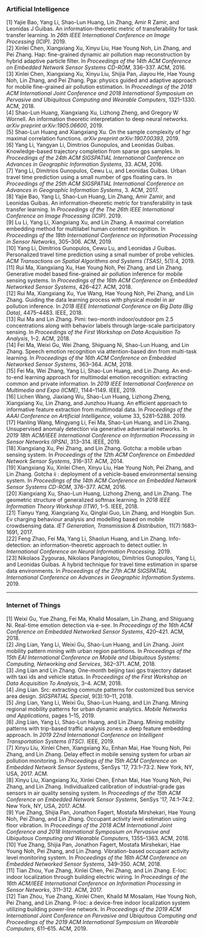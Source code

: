 ### Artificial Intelligence
[1] Yajie Bao, Yang Li, Shao\-Lun Huang, Lin Zhang, Amir R Zamir, and Leonidas J Guibas\.
An information\-theoretic metric of transferability for task transfer learning\.
In *26th IEEE International Conference on Image Processing \(ICIP\)*\. 2019\.  
[2] Xinlei Chen, Xiangxiang Xu, Xinyu Liu, Hae Young Noh, Lin Zhang, and Pei Zhang\.
Hap: fine\-grained dynamic air pollution map reconstruction by hybrid adaptive particle filter\.
In *Proceedings of the 14th ACM Conference on Embedded Network Sensor Systems CD\-ROM*, 336–337\. ACM, 2016\.  
[3] Xinlei Chen, Xiangxiang Xu, Xinyu Liu, Shijia Pan, Jiayou He, Hae Young Noh, Lin Zhang, and Pei Zhang\.
Pga: physics guided and adaptive approach for mobile fine\-grained air pollution estimation\.
In *Proceedings of the 2018 ACM International Joint Conference and 2018 International Symposium on Pervasive and Ubiquitous Computing and Wearable Computers*, 1321–1330\. ACM, 2018\.  
[4] Shao\-Lun Huang, Xiangxiang Xu, Lizhong Zheng, and Gregory W Wornell\.
An information theoretic interpretation to deep neural networks\.
*arXiv preprint arXiv:1905\.06600*, 2019\.  
[5] Shao\-Lun Huang and Xiangxiang Xu\.
On the sample complexity of hgr maximal correlation functions\.
*arXiv preprint arXiv:1907\.00393*, 2019\.  
[6] Yang Li, Yangyan Li, Dimitrios Gunopulos, and Leonidas Guibas\.
Knowledge\-based trajectory completion from sparse gps samples\.
In *Proceedings of the 24th ACM SIGSPATIAL International Conference on Advances in Geographic Information Systems*, 33\. ACM, 2016\.  
[7] Yang Li, Dimitrios Gunopulos, Cewu Lu, and Leonidas Guibas\.
Urban travel time prediction using a small number of gps floating cars\.
In *Proceedings of the 25th ACM SIGSPATIAL International Conference on Advances in Geographic Information Systems*, 3\. ACM, 2017\.  
[8] Yajie Bao, Yang Li, Shao\-Lun Huang, Lin Zhang, Amir Zamir, and Leonidas Guibas\.
An information\-theoretic metric for transferability in task transfer learning\.
In *Proceedings of the The 26th IEEE International Conference on Image Processing \(ICIP\)*\. 2019\.  
[9] Lu Li, Yang Li, Xiangxiang Xu, and Lin Zhang\.
A maximal correlation embedding method for multilabel human context recognition\.
In *Proceedings of the 18th International Conference on Information Processing in Sensor Networks*, 305–306\. ACM, 2019\.  
[10] Yang Li, Dimitrios Gunopulos, Cewu Lu, and Leonidas J Guibas\.
Personalized travel time prediction using a small number of probe vehicles\.
*ACM Transactions on Spatial Algorithms and Systems \(TSAS\)*, 5\(1\):4, 2019\.  
[11] Rui Ma, Xiangxiang Xu, Hae Young Noh, Pei Zhang, and Lin Zhang\.
Generative model based fine\-grained air pollution inference for mobile sensing systems\.
In *Proceedings of the 16th ACM Conference on Embedded Networked Sensor Systems*, 426–427\. ACM, 2018\.  
[12] Rui Ma, Xiangxiang Xu, Yue Wang, Hae Young Noh, Pei Zhang, and Lin Zhang\.
Guiding the data learning process with physical model in air pollution inference\.
In *2018 IEEE International Conference on Big Data \(Big Data\)*, 4475–4483\. IEEE, 2018\.  
[13] Rui Ma and Lin Zhang\.
Pimi: two\-month indoor/outdoor pm 2\.5 concentrations along with behavior labels through large\-scale participatory sensing\.
In *Proceedings of the First Workshop on Data Acquisition To Analysis*, 1–2\. ACM, 2018\.  
[14] Fei Ma, Weixi Gu, Wei Zhang, Shiguang Ni, Shao\-Lun Huang, and Lin Zhang\.
Speech emotion recognition via attention\-based dnn from multi\-task learning\.
In *Proceedings of the 16th ACM Conference on Embedded Networked Sensor Systems*, 363–364\. ACM, 2018\.  
[15] Fei Ma, Wei Zhang, Yang Li, Shao\-Lun Huang, and Lin Zhang\.
An end\-to\-end learning approach for multimodal emotion recognition: extracting common and private information\.
In *2019 IEEE International Conference on Multimedia and Expo \(ICME\)*, 1144–1149\. IEEE, 2019\.  
[16] Lichen Wang, Jiaxiang Wu, Shao\-Lun Huang, Lizhong Zheng, Xiangxiang Xu, Lin Zhang, and Junzhou Huang\.
An efficient approach to informative feature extraction from multimodal data\.
In *Proceedings of the AAAI Conference on Artificial Intelligence*, volume 33, 5281–5288\. 2019\.  
[17] Hanling Wang, Mingyang Li, Fei Ma, Shao\-Lun Huang, and Lin Zhang\.
Unsupervised anomaly detection via generative adversarial networks\.
In *2019 18th ACM/IEEE International Conference on Information Processing in Sensor Networks \(IPSN\)*, 313–314\. IEEE, 2019\.  
[18] Xiangxiang Xu, Pei Zhang, and Lin Zhang\.
Gotcha: a mobile urban sensing system\.
In *Proceedings of the 12th ACM Conference on Embedded Network Sensor Systems*, 316–317\. ACM, 2014\.  
[19] Xiangxiang Xu, Xinlei Chen, Xinyu Liu, Hae Young Noh, Pei Zhang, and Lin Zhang\.
Gotcha ii : deployment of a vehicle\-based environmental sensing system\.
In *Proceedings of the 14th ACM Conference on Embedded Network Sensor Systems CD\-ROM*, 376–377\. ACM, 2016\.  
[20] Xiangxiang Xu, Shao\-Lun Huang, Lizhong Zheng, and Lin Zhang\.
The geometric structure of generalized softmax learning\.
In *2018 IEEE Information Theory Workshop \(ITW\)*, 1–5\. IEEE, 2018\.  
[21] Tianyu Yang, Xiangxiang Xu, Qinglai Guo, Lin Zhang, and Hongbin Sun\.
Ev charging behaviour analysis and modelling based on mobile crowdsensing data\.
*IET Generation, Transmission &amp; Distribution*, 11\(7\):1683–1691, 2017\.  
[22] Feng Zhao, Fei Ma, Yang Li, Shaolun Huang, and Lin Zhang\.
Info\-detection: an information\-theoretic approach to detect outlier\.
In *International Conference on Neural Information Processing*\. 2019\.  
[23] Nikolaos Zygouras, Nikolaos Panagiotou, Dimitrios Gunopulos, Yang Li, and Leonidas Guibas\.
A hybrid technique for travel time estimation in sparse data environments\.
In *Proceedings of the 27th ACM SIGSPATIAL International Conference on Advances in Geographic Information Systems*\. 2019\.  
***
### Internet of Things
[1] Weixi Gu, Yue Zhang, Fei Ma, Khalid Mosalam, Lin Zhang, and Shiguang Ni\.
Real\-time emotion detection via e\-see\.
In *Proceedings of the 16th ACM Conference on Embedded Networked Sensor Systems*, 420–421\. ACM, 2018\.  
[2] Jing Lian, Yang Li, Weixi Gu, Shao\-Lun Huang, and Lin Zhang\.
Joint mobility pattern mining with urban region partitions\.
In *Proceedings of the 15th EAI International Conference on Mobile and Ubiquitous Systems: Computing, Networking and Services*, 362–371\. ACM, 2018\.  
[3] Jing Lian and Lin Zhang\.
One\-month beijing taxi gps trajectory dataset with taxi ids and vehicle status\.
In *Proceedings of the First Workshop on Data Acquisition To Analysis*, 3–4\. ACM, 2018\.  
[4] Jing Lian\.
Src: extracting commute patterns for customized bus service area design\.
*SIGSPATIAL Special*, 9\(3\):10–11, 2018\.  
[5] Jing Lian, Yang Li, Weixi Gu, Shao\-Lun Huang, and Lin Zhang\.
Mining regional mobility patterns for urban dynamic analytics\.
*Mobile Networks and Applications*, pages 1–15, 2019\.  
[6] Jing Lian, Yang Li, Shao\-Lun Huang, and Lin Zhang\.
Mining mobility patterns with trip\-based traffic analysis zones: a deep feature embedding approach\.
In *2019 22nd International Conference on Intelligent Transportation Systems \(ITSC\)*\. IEEE, 2019\.  
[7] Xinyu Liu, Xinlei Chen, Xiangxiang Xu, Enhan Mai, Hae Young Noh, Pei Zhang, and Lin Zhang\.
Delay effect in mobile sensing system for urban air pollution monitoring\.
In *Proceedings of the 15th ACM Conference on Embedded Network Sensor Systems*, SenSys '17, 73:1–73:2\. New York, NY, USA, 2017\. ACM\.  
[8] Xinyu Liu, Xiangxiang Xu, Xinlei Chen, Enhan Mai, Hae Young Noh, Pei Zhang, and Lin Zhang\.
Individualized calibration of industrial\-grade gas sensors in air quality sensing system\.
In *Proceedings of the 15th ACM Conference on Embedded Network Sensor Systems*, SenSys '17, 74:1–74:2\. New York, NY, USA, 2017\. ACM\.  
[9] Yue Zhang, Shijia Pan, Jonathon Fagert, Mostafa Mirshekari, Hae Young Noh, Pei Zhang, and Lin Zhang\.
Occupant activity level estimation using floor vibration\.
In *Proceedings of the 2018 ACM International Joint Conference and 2018 International Symposium on Pervasive and Ubiquitous Computing and Wearable Computers*, 1355–1363\. ACM, 2018\.  
[10] Yue Zhang, Shijia Pan, Jonathon Fagert, Mostafa Mirshekari, Hae Young Noh, Pei Zhang, and Lin Zhang\.
Vibration\-based occupant activity level monitoring system\.
In *Proceedings of the 16th ACM Conference on Embedded Networked Sensor Systems*, 349–350\. ACM, 2018\.  
[11] Tian Zhou, Yue Zhang, Xinlei Chen, Pei Zhang, and Lin Zhang\.
E\-loc: indoor localization through building electric wiring\.
In *Proceedings of the 16th ACM/IEEE International Conference on Information Processing in Sensor Networks*, 311–312\. ACM, 2017\.  
[12] Tian Zhou, Yue Zhang, Xinlei Chen, Khaild M Mosalam, Hae Young Noh, Pei Zhang, and Lin Zhang\.
P\-loc: a device\-free indoor localization system utilizing building power\-line network\.
In *Proceedings of the 2019 ACM International Joint Conference on Pervasive and Ubiquitous Computing and Proceedings of the 2019 ACM International Symposium on Wearable Computers*, 611–615\. ACM, 2019\.  
